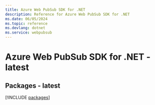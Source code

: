 ```yaml
---
title: Azure Web PubSub SDK for .NET
description: Reference for Azure Web PubSub SDK for .NET
ms.date: 06/05/2024
ms.topic: reference
ms.devlang: dotnet
ms.service: webpubsub
---
```

# Azure Web PubSub SDK for .NET - latest
## Packages - latest
[!INCLUDE [packages](web-pubsub-index.md)]